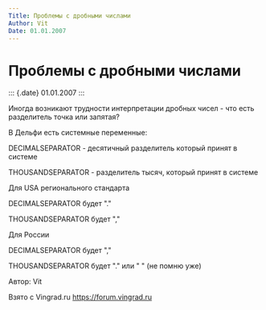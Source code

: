 ```yaml
---
Title: Проблемы с дробными числами
Author: Vit
Date: 01.01.2007
---
```



Проблемы с дробными числами
===========================

::: {.date}
01.01.2007
:::

Иногда возникают трудности интерпретации дробных чисел - что есть
разделитель точка или запятая?

В Дельфи есть системные переменные:

DECIMALSEPARATOR - десятичный разделитель который принят в системе

THOUSANDSEPARATOR - разделитель тысяч, который принят в системе

Для USA регионального стандарта

DECIMALSEPARATOR будет \".\"

THOUSANDSEPARATOR будет \",\"

Для России

DECIMALSEPARATOR будет \",\"

THOUSANDSEPARATOR будет \".\" или \" \" (не помню уже)

Автор: Vit

Взято с Vingrad.ru <https://forum.vingrad.ru>

